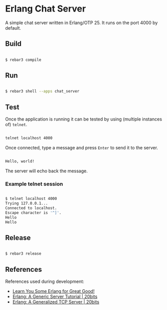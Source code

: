 # Erlang Chat Server

A simple chat server written in Erlang/OTP 25.
It runs on the port 4000 by default.


## Build

```bash

$ rebar3 compile

```


## Run

```bash

$ rebar3 shell --apps chat_server

```


## Test

Once the application is running it can be tested by using (multiple instances of) `telnet`.

```bash

telnet localhost 4000

```

Once connected, type a message and press `Enter` to send it to the server.

``` bash

Hello, world!

```

The server will echo back the message.


### Example telnet session

```bash

$ telnet localhost 4000
Trying 127.0.0.1...
Connected to localhost.
Escape character is '^]'.
Hello
Hello

```


## Release

```bash

$ rebar3 release

```


## References

References used during development:
- [Learn You Some Erlang for Great Good!](https://learnyousomeerlang.com/)
- [Erlang: A Generic Server Tutorial | 20bits](http://20bits.com/article/erlang-a-generic-server-tutorial)
- [Erlang: A Generalized TCP Server | 20bits](http://20bits.com/article/erlang-a-generalized-tcp-server)

